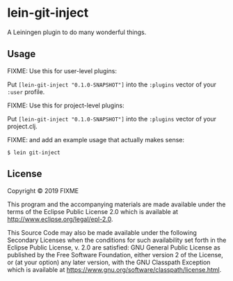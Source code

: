 # lein-git-inject

A Leiningen plugin to do many wonderful things.

## Usage

FIXME: Use this for user-level plugins:

Put `[lein-git-inject "0.1.0-SNAPSHOT"]` into the `:plugins` vector of your `:user`
profile.

FIXME: Use this for project-level plugins:

Put `[lein-git-inject "0.1.0-SNAPSHOT"]` into the `:plugins` vector of your project.clj.

FIXME: and add an example usage that actually makes sense:

    $ lein git-inject

## License

Copyright © 2019 FIXME

This program and the accompanying materials are made available under the
terms of the Eclipse Public License 2.0 which is available at
http://www.eclipse.org/legal/epl-2.0.

This Source Code may also be made available under the following Secondary
Licenses when the conditions for such availability set forth in the Eclipse
Public License, v. 2.0 are satisfied: GNU General Public License as published by
the Free Software Foundation, either version 2 of the License, or (at your
option) any later version, with the GNU Classpath Exception which is available
at https://www.gnu.org/software/classpath/license.html.
